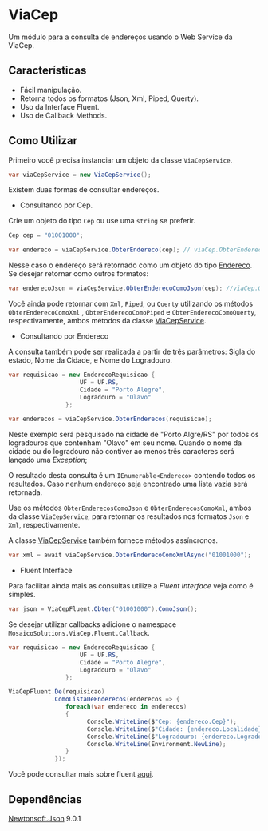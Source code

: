 # ViaCep
Um módulo para a consulta de endereços usando o Web Service da ViaCep.

## Características

* Fácil manipulação.
* Retorna todos os formatos (Json, Xml, Piped, Querty).
* Uso da Interface Fluent.
* Uso de Callback Methods.

## Como Utilizar

Primeiro você precisa instanciar um objeto da classe `ViaCepService`.

``` c#
var viaCepService = new ViaCepService();
```

Existem duas formas de consultar endereços.

* Consultando por Cep.

Crie um objeto do tipo `Cep` ou use uma `string` se preferir.

``` c#
Cep cep = "01001000";

var endereco = viaCepService.ObterEndereco(cep); // viaCep.ObterEndereco("01001000");
```
Nesse caso o endereço será retornado como um objeto do tipo [Endereco](MosaicoSolutions.ViaCep/Modelos/Endereco.cs).
Se desejar retornar como outros formatos:

``` c#
var enderecoJson = viaCepService.ObterEnderecoComoJson(cep); //viaCep.ObterEnderecoComoJson("01001000");
```
Você ainda pode retornar com `Xml`, `Piped`, ou `Querty` utilizando os métodos `ObterEnderecoComoXml` , `ObterEnderecoComoPiped` e 
`ObterEnderecoComoQuerty`, respectivamente, ambos métodos da classe [ViaCepService](MosaicoSolutions.ViaCep/ViaCepService.cs).

* Consultando por Endereco

A consulta também pode ser realizada a partir de três parâmetros: Sigla do estado, Nome da Cidade, e Nome do Logradouro.

``` c#
var requisicao = new EnderecoRequisicao {
                    UF = UF.RS,
                    Cidade = "Porto Alegre",
                    Logradouro = "Olavo"
                };

var enderecos = viaCepService.ObterEnderecos(requisicao);
```
Neste exemplo será pesquisado na cidade de "Porto Algre/RS" por todos os logradouros que contenham "Olavo" em seu nome. 
Quando o nome da cidade ou do logradouro não contiver ao menos três caracteres será lançado uma *Exception*;

O resultado desta consulta é um `IEnumerable<Endereco>` contendo todos os resultados. Caso nenhum endereço seja encontrado uma lista vazia será retornada.

Use os métodos `ObterEnderecosComoJson` e `ObterEnderecosComoXml`, ambos da classe `ViaCepService`, para retornar os resultados nos formatos 
`Json` e `Xml`, respectivamente.

A classe [ViaCepService](MosaicoSolutions.ViaCep/ViaCepService.cs) também fornece métodos assíncronos.

``` c#
var xml = await viaCepService.ObterEnderecoComoXmlAsync("01001000");
```

* Fluent Interface

Para facilitar ainda mais as consultas utilize a *Fluent Interface* veja como é simples.

``` c#
var json = ViaCepFluent.Obter("01001000").ComoJson();
```
Se desejar utilizar callbacks adicione o namespace `MosaicoSolutions.ViaCep.Fluent.Callback`.

``` c#
var requisicao = new EnderecoRequisicao {
                    UF = UF.RS,
                    Cidade = "Porto Alegre",
                    Logradouro = "Olavo"
                };

ViaCepFluent.De(requisicao)
            .ComoListaDeEnderecos(enderecos => {
                foreach(var endereco in enderecos)
                {
                      Console.WriteLine($"Cep: {endereco.Cep}");
                      Console.WriteLine($"Cidade: {endereco.Localidade}");
                      Console.WriteLine($"Logradouro: {endereco.Logradouro}");
                      Console.WriteLine(Environment.NewLine);
                }
             });
```

Você pode consultar mais sobre fluent [aqui](MosaicoSolutions.ViaCep/Fluent).

## Dependências

[Newtonsoft.Json](http://www.newtonsoft.com/json) 9.0.1 
